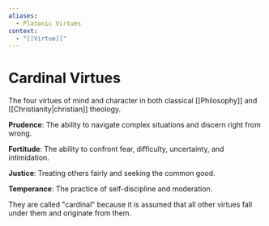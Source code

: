 ```yaml
---
aliases:
  - Platonic Virtues
context:
  - "[[Virtue]]"
---
```


# Cardinal Virtues

The four virtues of mind and character in both classical [[Philosophy]] and [[Christianity|christian]] theology.

**Prudence**: The ability to navigate complex situations and discern right from wrong.

**Fortitude**: The ability to confront fear, difficulty, uncertainty, and intimidation.

**Justice**: Treating others fairly and seeking the common good.

**Temperance**: The practice of self-discipline and moderation.

They are called "cardinal" because it is assumed that all other virtues fall under them and originate from them.
